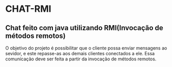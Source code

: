 <h1>CHAT-RMI</h1>

<h2>Chat feito com java utilizando RMI(Invocação de métodos remotos)</h2>

<p>
  O objetivo do projeto é possibilitar que o cliente possa enviar mensagens ao sevidor, e este repasse-as aos
  demais clientes conectados a ele. Essa comunicação deve ser feita a partir da invocação de métodos remotos.
</p>


